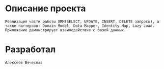 # Описание проекта
    Реализация части работы ORM(SELECT, UPDATE, INSERT, DELETE запросы), а также паттернов: Domain Model, Data Mapper, Identity Map, Lazy Load.
    Приложение демонстрирует взаимодействие с базой данных.
# Разработал
    Алексеев Вячеслав   
